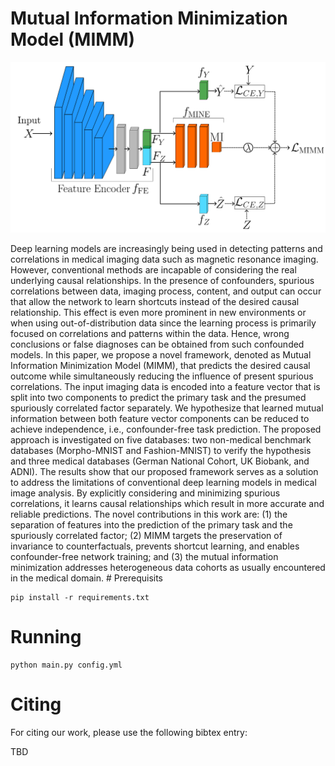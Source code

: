 # Mutual Information Minimization Model (MIMM)


<p align="center">
<img src="./figures/MIMM_model.png">
</p>
Deep learning models are increasingly being used in detecting patterns and correlations in medical imaging data such as magnetic resonance imaging. However, conventional methods are incapable of considering the real underlying causal relationships. In the presence of confounders, spurious correlations between data, imaging process, content, and output can occur that allow the network to learn shortcuts instead of the desired causal relationship. This effect is even more prominent in new environments or when using out-of-distribution data since the learning process is primarily focused on correlations and patterns within the data. Hence, wrong conclusions or false diagnoses can be obtained from such confounded models. In this paper, we propose a novel framework, denoted as Mutual Information Minimization Model (MIMM), that predicts the desired causal outcome while simultaneously reducing the influence of present spurious correlations. The input imaging data is encoded into a feature vector that is split into two components to predict the primary task and the presumed spuriously correlated factor separately. We hypothesize that learned mutual information between both feature vector components can be reduced to achieve independence, i.e., confounder-free task prediction. The proposed approach is investigated on five databases: two non-medical benchmark databases (Morpho-MNIST and Fashion-MNIST) to verify the hypothesis and three medical databases (German National Cohort, UK Biobank, and ADNI). The results show that our proposed framework serves as a solution to address the limitations of conventional deep learning models in medical image analysis. By explicitly considering and minimizing spurious correlations, it learns causal relationships which result in more accurate and reliable predictions.
The novel contributions in this work are:
(1)	the separation of features into the prediction of the primary task and the spuriously correlated factor; (2) MIMM targets the preservation of invariance to counterfactuals, prevents shortcut learning, and enables confounder-free network training; and (3) the mutual information minimization addresses heterogeneous data cohorts as usually encountered in the medical domain.
# Prerequisits



```
pip install -r requirements.txt
```

# Running
```
python main.py config.yml
```

# Citing

For citing our work, please use the following bibtex entry:

TBD
